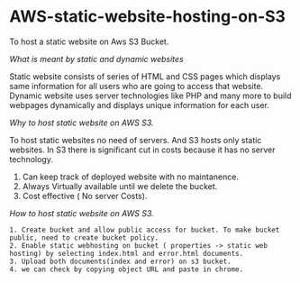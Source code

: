 # AWS-static-website-hosting-on-S3
To host a static website on Aws S3 Bucket.

*What is meant by static and dynamic websites*

Static website consists of series of HTML and CSS pages which displays same information for all users who are going to access that website.
Dynamic website uses server technologies like PHP and many more to build webpages dynamically and displays unique information for each user.

*Why to host static website on AWS S3.*

To host static websites no need of servers. And S3 hosts only static websites. In S3 there is significant cut in costs because it has no server technology.

   1. Can keep track of deployed website with no maintanence.
   2. Always Virtually available until we delete the bucket.
   3. Cost effective ( No server Costs).
      
*How to host static website on AWS S3.*

    1. Create bucket and allow public access for bucket. To make bucket public, need to create bucket policy.
    2. Enable static webhosting on bucket ( properties -> static web hosting) by selecting index.html and error.html documents.
    3. Upload both documents(index and error) on s3 bucket.
    4. we can check by copying object URL and paste in chrome.
